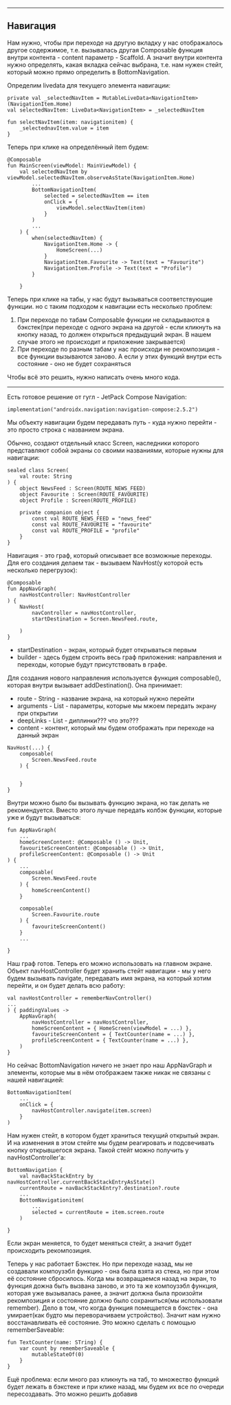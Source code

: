 
---------------------
Навигация
---------------------

Нам нужно, чтобы при переходе на другую вкладку у нас отображалось другое содержимое, т.е. вызывалась другая Composable функция внутри контента - content параметр - Scaffold. А значит внутри контента нужно определять, какая вкладка сейчас выбрана, т.е. нам нужен стейт, который можно прямо определить в BottomNavigation.

Определим livedata для текущего элемента навигации:

```
private val _selectedNavItem = MutableLiveData<NavigationItem>(NavigationItem.Home)
val selectedNavItem: LiveData<NavigationItem> = _selectedNavItem

fun selectNavItem(item: navigationitem) {
    _selectednavItem.value = item
}
```

Теперь при клике на определённый item будем:

```
@Composable
fun MainScreen(viewModel: MainViewModel) {
    val selectedNavItem by viewModel.selectedNavItem.observeAsState(NavigationItem.Home)
        ...
        BottomNavigationItem(
            selected = selectedNavItem == item
            onClick = {
                viewModel.selectNavItem(item) 
            }
        )
        ...
    ) {
        when(selectedNavItem) {
            NavigationItem.Home -> {
                HomeScreen(...)
            }
            NavigationItem.Favourite -> Text(text = "Favourite")
            NavigationItem.Profile -> Text(text = "Profile")
        }

    }
```

Теперь при клике на табы, у нас будут вызываться соответствующие функции. но с таким подходом к навигации есть несколько проблем:
1) При переходе по табам Composable функции не складываются в бэкстек(при переходе с одного экрана на другой - если кликнуть на кнопку назад, то должен открыться предыдущий экран. В нашем случае этого не происходит и приложение закрывается)
2) При переходе по разным табам у нас происходи не рекомпозиция - все функции вызываются заново. А если у этих функций внутри есть состояние - оно не будет сохраняться

Чтобы всё это решить, нужно написать очень много кода.

----------------------------------

Есть готовое решение от гугл - JetPack Compose Navigation:

```
implementation("androidx.navigation:navigation-compose:2.5.2")
```

Мы объекту навигации будем передавать путь - куда нужно перейти - это просто строка с названием экрана.

Обычно, создают отдельный класс Screen, наследники которого представляют собой экраны со своими названиями, которые нужны для навигации:

```
sealed class Screen(
    val route: String
) {
    object NewsFeed : Screen(ROUTE_NEWS_FEED)
    object Favourite : Screen(ROUTE_FAVOURITE)
    object Profile : Screen(ROUTE_PROFILE)
    
    private companion object {
        const val ROUTE_NEWS_FEED = "news_feed"
        const val ROUTE_FAVOURITE = "favourite"
        const val ROUTE_PROFILE = "profile"
    }
}
```

Навигация - это граф, который описывает все возможные переходы. Для его  создания делаем так - вызываем NavHost(у которой есть несколько перегрузок):

```
@Composable
fun AppNavGraph(
    navHostController: NavHostController
) {
    NavHost(
        navController = navHostController,
        startDestination = Screen.NewsFeed.route,

    )
}
```

* startDestination - экран, который будет открываться первым
* builder - здесь будем строить весь граф приложения: направления и переходы, которые будут присутствовать в графе.

Для создания нового направления используется функция composable(), которая внутри вызывает addDestination(). Она принимает:
* route - String - название экрана, на который нужно перейти
* arguments - List<NamedNavArgumnet> - параметры, которые мы мжоем передать экрану при открытии
* deepLinks - List<NavDeepLinks> - диплинки??? что это???
* content - контент, который мы будем отображать при переходе на данный экран

```
NavHost(...) {
    composable(
        Screen.NewsFeed.route
    ) {


    }
}
```

Внутри можно было бы вызывать функцию экрана, но так делать не рекомендуется. Вместо этого лучше передать колбэк функции, которые уже и будут вызываться:

```
fun AppNavGraph(
    ...
    homeScreenContent: @Composable () -> Unit,
    favouriteScreenContent: @Composable () -> Unit,
    profileScreenContent: @Composable () -> Unit
) {
    ...
    composable(
        Screen.NewsFeed.route
    ) {
        homeScreenContent()
    }

    composable(
        Screen.Favourite.route
    ) {
        favouriteScreenContent()
    }
    ...

}
```

Наш граф готов. Теперь его можно использовать на главном экране. Объект navHostController будет хранить стейт навигации - мы у него будем вызывать navigate, передавать имя экрана, на который хотим перейти, и он будет делать всю работу:

```
val navHostController = rememberNavController()
...
) { paddingValues ->
    AppNavGraph(
        navHostController = navHostController,
        homeScreenContent = { HomeScreen(viewModel = ...) },
        favouriteScreenContent = { TextCounter(name = ...) },
        profileScreenContent = { TextCounter(name = ...) },
    )
}
```

Но сейчас BottomNavigation ничего не знает про наш AppNavGraph и элементы, которые мы в нём отображаем также никак не связаны с нашей навигацией:

```
BottomNavigationItem(
    ...
    onClick = {
        navHostController.navigate(item.screen)
    }
)
```

Нам нужен стейт, в котором будет храниться текущий открытый экран. И на изменения в этом стейте мы будем реагировать и подсвечивать кнопку открывшегося экрана. Такой стейт можно получить у navHostController'а:

```
BottomNavigation {
    val navBackStackEntry by navHostController.currentBackStackEntryAsState()
    currentRoute = navBackStackEntry?.destination?.route
    ...
    BottomNavigationitem(
        ...
        selected = currentRoute = item.screen.route
    )

}
```

Если экран меняется, то будет меняться стейт, а значит будет происходить рекомпозиция.

Теперь у нас работает Бэкстек. Но при переходе назад, мы не создавали компоузэбл функцию - она была взята из стека, но при этом её состояние сбросилось. Когда мы возвращаемся назад на экран, то функция дожна быть вызвана заново, и это та же компоузэбл функция, которая уже вызывалась ранее, а значит должна была произойти рекомпозиция и состояние должно было сохраниться(мы использовали remember). Дело в том, что когда функция помещается в бэкстек - она умирает(как будто мы переворачиваем устройство). Значит нам нужно восстанавливать её состояние. Это можно  сделать с помощью rememberSaveable:

```
fun TextCounter(name: STring) {
    var count by rememberSaveable {
        mutableStateOf(0) 
    }
}
```

Ещё проблема: если много раз кликнуть на таб, то множество функций будет лежать в бэкстеке и при клике назад, мы будем их все по очереди пересоздавать. Это можно решить добавив 
